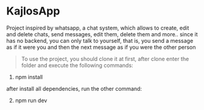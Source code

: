 # KajlosApp

Project inspired by whatsapp, a chat system, which allows to create, edit and delete chats, send messages, edit them, delete them and more.. 
since it has no backend, you can only talk to yourself, that is, you send a message as if it were you and then the next message as if you were the other person

> To use the project, you should clone it at first, after clone enter the folder and execute the following commands: 

1. npm install

after install all dependencies, run the other command: 

2. npm run dev
